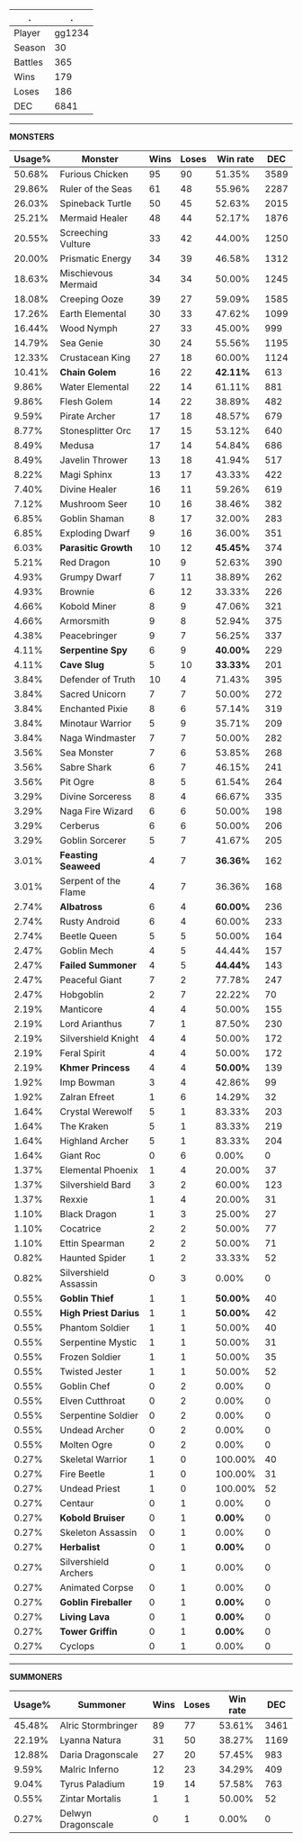 .|.
|-|-
Player|gg1234
Season|30
Battles|365
Wins|179
Loses|186
DEC|6841

---
**MONSTERS**

Usage%|Monster|Wins|Loses|Win rate|DEC|
-|-|-|-|-|-|
50.68%|Furious Chicken|95|90|51.35%|3589|
29.86%|Ruler of the Seas|61|48|55.96%|2287|
26.03%|Spineback Turtle|50|45|52.63%|2015|
25.21%|Mermaid Healer|48|44|52.17%|1876|
20.55%|Screeching Vulture|33|42|44.00%|1250|
20.00%|Prismatic Energy|34|39|46.58%|1312|
18.63%|Mischievous Mermaid|34|34|50.00%|1245|
18.08%|Creeping Ooze|39|27|59.09%|1585|
17.26%|Earth Elemental|30|33|47.62%|1099|
16.44%|Wood Nymph|27|33|45.00%|999|
14.79%|Sea Genie|30|24|55.56%|1195|
12.33%|Crustacean King|27|18|60.00%|1124|
10.41%|**Chain Golem**|16|22|**42.11%**|613|
9.86%|Water Elemental|22|14|61.11%|881|
9.86%|Flesh Golem|14|22|38.89%|482|
9.59%|Pirate Archer|17|18|48.57%|679|
8.77%|Stonesplitter Orc|17|15|53.12%|640|
8.49%|Medusa|17|14|54.84%|686|
8.49%|Javelin Thrower|13|18|41.94%|517|
8.22%|Magi Sphinx|13|17|43.33%|422|
7.40%|Divine Healer|16|11|59.26%|619|
7.12%|Mushroom Seer|10|16|38.46%|382|
6.85%|Goblin Shaman|8|17|32.00%|283|
6.85%|Exploding Dwarf|9|16|36.00%|351|
6.03%|**Parasitic Growth**|10|12|**45.45%**|374|
5.21%|Red Dragon|10|9|52.63%|390|
4.93%|Grumpy Dwarf|7|11|38.89%|262|
4.93%|Brownie|6|12|33.33%|226|
4.66%|Kobold Miner|8|9|47.06%|321|
4.66%|Armorsmith|9|8|52.94%|375|
4.38%|Peacebringer|9|7|56.25%|337|
4.11%|**Serpentine Spy**|6|9|**40.00%**|229|
4.11%|**Cave Slug**|5|10|**33.33%**|201|
3.84%|Defender of Truth|10|4|71.43%|395|
3.84%|Sacred Unicorn|7|7|50.00%|272|
3.84%|Enchanted Pixie|8|6|57.14%|319|
3.84%|Minotaur Warrior|5|9|35.71%|209|
3.84%|Naga Windmaster|7|7|50.00%|282|
3.56%|Sea Monster|7|6|53.85%|268|
3.56%|Sabre Shark|6|7|46.15%|241|
3.56%|Pit Ogre|8|5|61.54%|264|
3.29%|Divine Sorceress|8|4|66.67%|335|
3.29%|Naga Fire Wizard|6|6|50.00%|198|
3.29%|Cerberus|6|6|50.00%|206|
3.29%|Goblin Sorcerer|5|7|41.67%|205|
3.01%|**Feasting Seaweed**|4|7|**36.36%**|162|
3.01%|Serpent of the Flame|4|7|36.36%|168|
2.74%|**Albatross**|6|4|**60.00%**|236|
2.74%|Rusty Android|6|4|60.00%|233|
2.74%|Beetle Queen|5|5|50.00%|164|
2.47%|Goblin Mech|4|5|44.44%|157|
2.47%|**Failed Summoner**|4|5|**44.44%**|143|
2.47%|Peaceful Giant|7|2|77.78%|247|
2.47%|Hobgoblin|2|7|22.22%|70|
2.19%|Manticore|4|4|50.00%|155|
2.19%|Lord Arianthus|7|1|87.50%|230|
2.19%|Silvershield Knight|4|4|50.00%|172|
2.19%|Feral Spirit|4|4|50.00%|172|
2.19%|**Khmer Princess**|4|4|**50.00%**|139|
1.92%|Imp Bowman|3|4|42.86%|99|
1.92%|Zalran Efreet|1|6|14.29%|32|
1.64%|Crystal Werewolf|5|1|83.33%|203|
1.64%|The Kraken|5|1|83.33%|219|
1.64%|Highland Archer|5|1|83.33%|204|
1.64%|Giant Roc|0|6|0.00%|0|
1.37%|Elemental Phoenix|1|4|20.00%|37|
1.37%|Silvershield Bard|3|2|60.00%|123|
1.37%|Rexxie|1|4|20.00%|31|
1.10%|Black Dragon|1|3|25.00%|27|
1.10%|Cocatrice|2|2|50.00%|77|
1.10%|Ettin Spearman|2|2|50.00%|71|
0.82%|Haunted Spider|1|2|33.33%|52|
0.82%|Silvershield Assassin|0|3|0.00%|0|
0.55%|**Goblin Thief**|1|1|**50.00%**|40|
0.55%|**High Priest Darius**|1|1|**50.00%**|42|
0.55%|Phantom Soldier|1|1|50.00%|40|
0.55%|Serpentine Mystic|1|1|50.00%|31|
0.55%|Frozen Soldier|1|1|50.00%|35|
0.55%|Twisted Jester|1|1|50.00%|52|
0.55%|Goblin Chef|0|2|0.00%|0|
0.55%|Elven Cutthroat|0|2|0.00%|0|
0.55%|Serpentine Soldier|0|2|0.00%|0|
0.55%|Undead Archer|0|2|0.00%|0|
0.55%|Molten Ogre|0|2|0.00%|0|
0.27%|Skeletal Warrior|1|0|100.00%|40|
0.27%|Fire Beetle|1|0|100.00%|31|
0.27%|Undead Priest|1|0|100.00%|52|
0.27%|Centaur|0|1|0.00%|0|
0.27%|**Kobold Bruiser**|0|1|**0.00%**|0|
0.27%|Skeleton Assassin|0|1|0.00%|0|
0.27%|**Herbalist**|0|1|**0.00%**|0|
0.27%|Silvershield Archers|0|1|0.00%|0|
0.27%|Animated Corpse|0|1|0.00%|0|
0.27%|**Goblin Fireballer**|0|1|**0.00%**|0|
0.27%|**Living Lava**|0|1|**0.00%**|0|
0.27%|**Tower Griffin**|0|1|**0.00%**|0|
0.27%|Cyclops|0|1|0.00%|0|

---
**SUMMONERS**

Usage%|Summoner|Wins|Loses|Win rate|DEC|
-|-|-|-|-|-|
45.48%|Alric Stormbringer|89|77|53.61%|3461|
22.19%|Lyanna Natura|31|50|38.27%|1169|
12.88%|Daria Dragonscale|27|20|57.45%|983|
9.59%|Malric Inferno|12|23|34.29%|409|
9.04%|Tyrus Paladium|19|14|57.58%|763|
0.55%|Zintar Mortalis|1|1|50.00%|52|
0.27%|Delwyn Dragonscale|0|1|0.00%|0|
